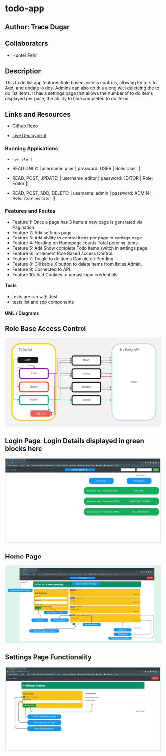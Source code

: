 # todo-app

## Author: Trace Dugar

## Collaborators

- Hunter Fehr

## Description

This to do list app features Role based access controls, allowing Editors to Add, and update to dos. Admins can also do this along with deleteing the to do list items.
It has a settings page that allows the number of to do items displayed per page, the ability to hide completed to do items.

## Links and Resources

- [Github Repo](https://github.com/TraceDugar/todo-app)

- [Live Deployment](https://todo-app-traced.onrender.com)

### Running Applications

- `npm start`

- READ ONLY:      |         username: user   |    password: USER  |   Role: User ||

- READ, POST, UPDATE:  |    username: editor  |   password: EDITOR  |  Role: Editor ||

- READ, POST, ADD, DELETE: | username: admin   |   password: ADMIN  |   Role: Administrator ||

### Features and Routes

- Feature 1: Once a page has 3 items a new page is generated via Pagination.
- Feature 2: Add settings page.
- Feature 3: Add ability to control items per page in settings page.
- Feature 4: Heading on Homepage counts Total pending items.
- Feature 5: Add Show complete Todo Items switch in settings page.
- Feature 6: Implement Role Based Access Control.
- Feature 7: Toggle to do items Complete / Pending.
- Feature 8: Clickable X button to delete items from list as Admin.
- Feature 9: Connected to API.
- Feature 10: Add Cookies to persist login credentials.

#### Tests

- tests are ran with Jest
- tests list and app components

#### UML / Diagrams

## Role Base Access Control
![RBAC UML](assets/Auth_and_RBAC.jpg)

## Login Page: Login Details displayed in green blocks here
![Login Page](assets/labled_loginPage.jpg)

## Home Page
![Home Page](assets/labeled_homePage.jpg)

## Settings Page Functionality
![Settings Page](assets/labeled_toDoSettings.jpg)
